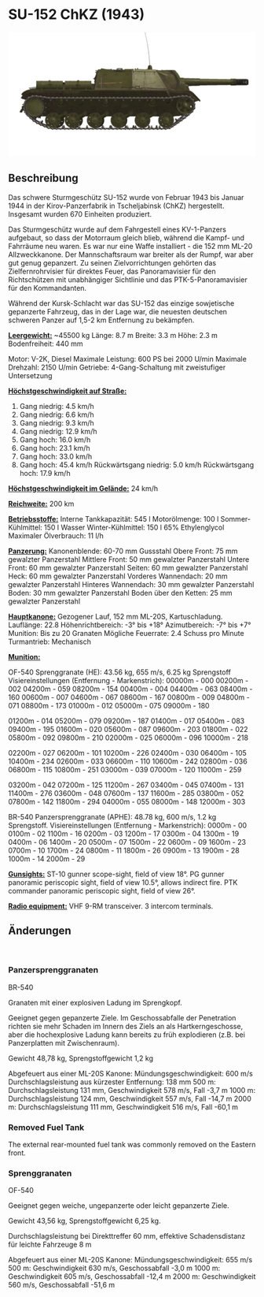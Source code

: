 ﻿# SU-152 ChKZ (1943)

![_su152](../images/_su152.png)

## Beschreibung

Das schwere Sturmgeschütz SU-152 wurde von Februar 1943 bis Januar 1944 in der Kirov-Panzerfabrik in Tscheljabinsk (ChKZ) hergestellt. Insgesamt wurden 670 Einheiten produziert.

Das Sturmgeschütz wurde auf dem Fahrgestell eines KV-1-Panzers aufgebaut, so dass der Motorraum gleich blieb, während die Kampf- und Fahrräume neu waren. Es war nur eine Waffe installiert - die 152 mm ML-20 Allzweckkanone. Der Mannschaftsraum war breiter als der Rumpf, war aber gut genug gepanzert. Zu seinen Zielvorrichtungen gehörten das Zielfernrohrvisier für direktes Feuer, das Panoramavisier für den Richtschützen mit unabhängiger Sichtlinie und das PTK-5-Panoramavisier für den Kommandanten.

Während der Kursk-Schlacht war das SU-152 das einzige sowjetische gepanzerte Fahrzeug, das in der Lage war, die neuesten deutschen schweren Panzer auf 1,5-2 km Entfernung zu bekämpfen.

<b><u>Leergewicht:</u></b> ~45500 kg
Länge: 8.7 m
Breite: 3.3 m
Höhe: 2.3 m
Bodenfreiheit: 440 mm

Motor: V-2K, Diesel
Maximale Leistung: 600 PS bei 2000 U/min
Maximale Drehzahl: 2150 U/min
Getriebe: 4-Gang-Schaltung mit zweistufiger Untersetzung

<b><u>Höchstgeschwindigkeit auf Straße:</u></b>
1. Gang niedrig: 4.5 km/h
2. Gang niedrig: 6.6 km/h
3. Gang niedrig: 9.3 km/h
4. Gang niedrig: 12.9 km/h
1. Gang hoch: 16.0 km/h
2. Gang hoch: 23.1 km/h
3. Gang hoch: 33.0 km/h
4. Gang hoch: 45.4 km/h
Rückwärtsgang niedrig: 5.0 km/h
Rückwärtsgang hoch: 17.9 km/h

<b><u>Höchstgeschwindigkeit im Gelände:</u></b> 24 km/h

<b><u>Reichweite:</u></b> 200 km

<b><u>Betriebsstoffe:</u></b>
Interne Tankkapazität: 545 l
Motorölmenge: 100 l
Sommer-Kühlmittel: 150 l Wasser
Winter-Kühlmittel: 150 l 65% Ethylenglycol
Maximaler Ölverbrauch: 11 l/h

<b><u>Panzerung:</u></b>
Kanonenblende: 60-70 mm Gussstahl
Obere Front: 75 mm gewalzter Panzerstahl
Mittlere Front: 50 mm gewalzter Panzerstahl
Untere Front: 60 mm gewalzter Panzerstahl
Seiten: 60 mm gewalzter Panzerstahl
Heck: 60 mm gewalzter Panzerstahl
Vorderes Wannendach: 20 mm gewalzter Panzerstahl
Hinteres Wannendach: 30 mm gewalzter Panzerstahl
Boden: 30 mm gewalzter Panzerstahl
Boden über den Ketten: 25 mm gewalzter Panzerstahl

<b><u>Hauptkanone:</u></b> Gezogener Lauf, 152 mm ML-20S, Kartuschladung.
Lauflänge: 22.8
Höhenrichtbereich: -3° bis +18°
Azimutbereich: -7° bis +7°
Munition: Bis zu 20 Granaten
Mögliche Feuerrate: 2.4 Schuss pro Minute
Turmantrieb: Mechanisch

<b><u>Munition:</u></b> 

OF-540 Sprenggranate (HE): 43.56 kg, 655 m/s, 6.25 kg Sprengstoff
Visiereinstellungen
(Entfernung - Markenstrich):
00000m - 000
00200m - 002    04200m - 059    08200m - 154
00400m - 004    04400m - 063    08400m - 160
00600m - 007    04600m - 067    08600m - 167
00800m - 009    04800m - 071    08800m - 173
01000m - 012    05000m - 075    09000m - 180

01200m - 014    05200m - 079    09200m - 187
01400m - 017    05400m - 083    09400m - 195
01600m - 020    05600m - 087    09600m - 203
01800m - 022    05800m - 092    09800m - 210
02000m - 025    06000m - 096    10000m - 218

02200m - 027    06200m - 101    10200m - 226
02400m - 030    06400m - 105    10400m - 234
02600m - 033    06600m - 110    10600m - 242
02800m - 036    06800m - 115    10800m - 251
03000m - 039    07000m - 120    11000m - 259

03200m - 042    07200m - 125    11200m - 267
03400m - 045    07400m - 131    11400m - 276
03600m - 048    07600m - 137    11600m - 285
03800m - 052    07800m - 142    11800m - 294
04000m - 055    08000m - 148    12000m - 303

BR-540 Panzersprenggranate (APHE): 48.78 kg, 600 m/s, 1.2 kg Sprengstoff.
Visiereinstellungen
(Entfernung - Markenstrich):
0000m - 00
0100m - 02    1100m - 16
0200m - 03    1200m - 17
0300m - 04    1300m - 19
0400m - 06    1400m - 20
0500m - 07    1500m - 22
0600m - 09    1600m - 23
0700m - 10    1700m - 24
0800m - 11    1800m - 26
0900m - 13    1900m - 28
1000m - 14    2000m - 29

<b><u>Gunsights:</u></b>
ST-10 gunner scope-sight, field of view 18°.
PG gunner panoramic periscopic sight, field of view 10.5°, allows indirect fire.
PTK commander panoramic periscopic sight, field of view 26°.

<b><u>Radio equipment:</u></b>
VHF 9-RM transceiver.
3 intercom terminals.


## Änderungen
﻿

### Panzersprenggranaten

BR-540

Granaten mit einer explosiven Ladung im Sprengkopf.

Geeignet gegen gepanzerte Ziele. Im Geschossabfalle der Penetration richten sie mehr Schaden im Innern des Ziels an als Hartkerngeschosse, aber die hochexplosive Ladung kann bereits zu früh explodieren (z.B. bei Panzerplatten mit Zwischenraum).

Gewicht 48,78 kg, Sprengstoffgewicht 1,2 kg

Abgefeuert aus einer ML-20S Kanone:
Mündungsgeschwindigkeit: 600 m/s
Durchschlagsleistung aus kürzester Entfernung: 138 mm
500 m: Durchschlagsleistung 131 mm, Geschwindigkeit 578 m/s, Fall -3,7 m
1000 m: Durchschlagsleistung 124 mm, Geschwindigkeit 557 m/s, Fall -14,7 m
2000 m: Durchschlagsleistung 111 mm, Geschwindigkeit 516 m/s, Fall -60,1 m﻿

### Removed Fuel Tank

The external rear-mounted fuel tank was commonly removed on the Eastern front.
﻿

### Sprenggranaten

OF-540

Geeignet gegen weiche, ungepanzerte oder leicht gepanzerte Ziele.

Gewicht 43,56 kg, Sprengstoffgewicht 6,25 kg.

Durchschlagsleistung bei Direkttreffer 60 mm, effektive Schadensdistanz für leichte Fahrzeuge 8 m

Abgefeuert aus einer ML-20S Kanone:
Mündungsgeschwindigkeit: 655 m/s
500 m: Geschwindigkeit 630 m/s, Geschossabfall -3,0 m
1000 m: Geschwindigkeit 605 m/s, Geschossabfall -12,4 m
2000 m: Geschwindigkeit 560 m/s, Geschossabfall -51,6 m